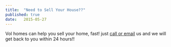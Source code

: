 ```yaml
---
title:  "Need to Sell Your House??"
published: true
date:   2015-05-27
---
```


Vol homes can help you sell your home, fast! just [call or email](/contact) us and we will get back to you within 24 hours!!
